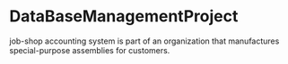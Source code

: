 # DataBaseManagementProject
 job-shop accounting system is part of an organization that manufactures special-purpose assemblies for customers.
